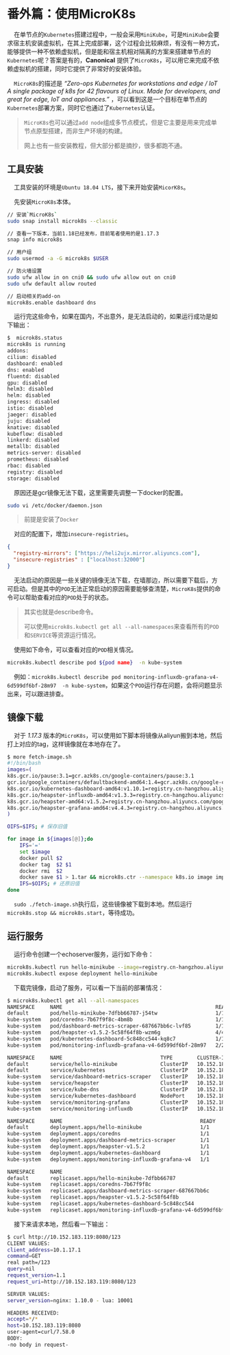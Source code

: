 # 番外篇：使用MicroK8s

&nbsp;&nbsp;&nbsp;&nbsp;在单节点的`Kubernetes`搭建过程中，一般会采用`MiniKube`，可是`MiniKube`会要求宿主机安装虚拟机，在其上完成部署，这个过程会比较麻烦，有没有一种方式，能够提供一种不依赖虚拟机，但是能和宿主机相对隔离的方案来搭建单节点的`Kubernetes`呢？答案是有的，**Canonical** 提供了`MicroK8s`，可以用它来完成不依赖虚拟机的搭建，同时它提供了非常好的安装体验。

&nbsp;&nbsp;&nbsp;&nbsp;`MicroK8s`的描述是 *“Zero-ops Kubernetes for workstations and edge / IoT
A single package of k8s for 42 flavours of Linux. Made for developers, and great for edge, IoT and appliances.”* ，可以看到这是一个目标在单节点的`Kubernetes`部署方案，同时它也通过了`Kubernetes`认证。 

> `MicroK8s`也可以通过`add node`组成多节点模式，但是它主要是用来完成单节点原型搭建，而非生产环境的构建。
> 
> 网上也有一些安装教程，但大部分都是摘抄，很多都跑不通。

## 工具安装

&nbsp;&nbsp;&nbsp;&nbsp;工具安装的环境是`Ubuntu 18.04 LTS`，接下来开始安装`MicorK8s`。

&nbsp;&nbsp;&nbsp;&nbsp;先安装`MicroK8s`本体。

```sh
// 安装`MicroK8s`
sudo snap install microk8s --classic

// 查看一下版本，当前1.18已经发布，目前笔者使用的是1.17.3
snap info microk8s

// 用户组
sudo usermod -a -G microk8s $USER

// 防火墙设置
sudo ufw allow in on cni0 && sudo ufw allow out on cni0
sudo ufw default allow routed

// 启动相关的add-on
microk8s.enable dashboard dns
```

&nbsp;&nbsp;&nbsp;&nbsp;运行完这些命令，如果在国内，不出意外，是无法启动的，如果运行成功是如下输出：

```sh
$  microk8s.status
microk8s is running
addons:
cilium: disabled
dashboard: enabled
dns: enabled
fluentd: disabled
gpu: disabled
helm3: disabled
helm: disabled
ingress: disabled
istio: disabled
jaeger: disabled
juju: disabled
knative: disabled
kubeflow: disabled
linkerd: disabled
metallb: disabled
metrics-server: disabled
prometheus: disabled
rbac: disabled
registry: disabled
storage: disabled
```

&nbsp;&nbsp;&nbsp;&nbsp;原因还是gcr镜像无法下载，这里需要先调整一下docker的配置。

```sh
sudo vi /etc/docker/daemon.json
```

> 前提是安装了`Docker`

&nbsp;&nbsp;&nbsp;&nbsp;对应的配置下，增加`insecure-registries`。

```json
{
  "registry-mirrors": ["https://heli2ujx.mirror.aliyuncs.com"],
  "insecure-registries" : ["localhost:32000"]
}
```

&nbsp;&nbsp;&nbsp;&nbsp;无法启动的原因是一些关键的镜像无法下载，在墙那边，所以需要下载后，方可启动。但是其中的`POD`无法正常启动的原因需要能够查清楚，`MicroK8s`提供的命令可以帮助查看对应的`POD`处于的状态。

> 其实也就是describe命令。
>
> 可以使用`microk8s.kubectl get all --all-namespaces`来查看所有的`POD`和`SERVICE`等资源运行情况。

&nbsp;&nbsp;&nbsp;&nbsp;使用如下命令，可以查看对应的`POD`相关情况。

```sh
microk8s.kubectl describe pod ${pod name}  -n kube-system
```

&nbsp;&nbsp;&nbsp;&nbsp;例如：`microk8s.kubectl describe pod monitoring-influxdb-grafana-v4-6d599df6bf-28m97  -n kube-system`，如果这个`POD`运行存在问题，会将问题显示出来，可以跟进排查。

## 镜像下载

&nbsp;&nbsp;&nbsp;&nbsp;对于 *1.17.3* 版本的`MicroK8s`，可以使用如下脚本将镜像从aliyun搬到本地，然后打上对应的tag，这样镜像就在本地存在了。

```sh
$ more fetch-image.sh 
#!/bin/bash
images=(
k8s.gcr.io/pause:3.1=gcr.azk8s.cn/google-containers/pause:3.1
gcr.io/google_containers/defaultbackend-amd64:1.4=gcr.azk8s.cn/google-containers/defaultbackend-amd64:1.4
k8s.gcr.io/kubernetes-dashboard-amd64:v1.10.1=registry.cn-hangzhou.aliyuncs.com/google_containers/kubernetes-dashboard-amd64:v1.10.1
k8s.gcr.io/heapster-influxdb-amd64:v1.3.3=registry.cn-hangzhou.aliyuncs.com/google_containers/heapster-influxdb-amd64:v1.3.3
k8s.gcr.io/heapster-amd64:v1.5.2=registry.cn-hangzhou.aliyuncs.com/google_containers/heapster-amd64:v1.5.2
k8s.gcr.io/heapster-grafana-amd64:v4.4.3=registry.cn-hangzhou.aliyuncs.com/google_containers/heapster-grafana-amd64:v4.4.3
)

OIFS=$IFS; # 保存旧值

for image in ${images[@]};do
    IFS='='
    set $image
    docker pull $2
    docker tag  $2 $1
    docker rmi  $2
    docker save $1 > 1.tar && microk8s.ctr --namespace k8s.io image import 1.tar && rm 1.tar
    IFS=$OIFS; # 还原旧值
done
```

&nbsp;&nbsp;&nbsp;&nbsp;`sudo ./fetch-image.sh`执行后，这些镜像被下载到本地。然后运行` microk8s.stop && microk8s.start`，等待成功。

## 运行服务

&nbsp;&nbsp;&nbsp;&nbsp;运行命令创建一个echoserver服务，运行如下命令：

```sh
microk8s.kubectl run hello-minikube --image=registry.cn-hangzhou.aliyuncs.com/google-containers/echoserver:1.4 --port=8080
microk8s.kubectl expose deployment hello-minikube
```

&nbsp;&nbsp;&nbsp;&nbsp;下载完镜像，启动了服务，可以看一下当前的部署情况：

```sh
$ microk8s.kubectl get all --all-namespaces
NAMESPACE     NAME                                                  READY   STATUS    RESTARTS   AGE
default       pod/hello-minikube-7dfbb66787-j54tw                   1/1     Running   0          4m59s
kube-system   pod/coredns-7b67f9f8c-4bm8b                           1/1     Running   2          6d4h
kube-system   pod/dashboard-metrics-scraper-687667bb6c-lvf85        1/1     Running   2          6d4h
kube-system   pod/heapster-v1.5.2-5c58f64f8b-wzm6g                  4/4     Running   8          6d4h
kube-system   pod/kubernetes-dashboard-5c848cc544-kq8c7             1/1     Running   2          6d4h
kube-system   pod/monitoring-influxdb-grafana-v4-6d599df6bf-28m97   2/2     Running   4          6d4h

NAMESPACE     NAME                                TYPE        CLUSTER-IP       EXTERNAL-IP   PORT(S)                  AGE
default       service/hello-minikube              ClusterIP   10.152.183.119   <none>        8080/TCP                 4m8s
default       service/kubernetes                  ClusterIP   10.152.183.1     <none>        443/TCP                  6d5h
kube-system   service/dashboard-metrics-scraper   ClusterIP   10.152.183.120   <none>        8000/TCP                 6d4h
kube-system   service/heapster                    ClusterIP   10.152.183.135   <none>        80/TCP                   6d4h
kube-system   service/kube-dns                    ClusterIP   10.152.183.10    <none>        53/UDP,53/TCP,9153/TCP   6d4h
kube-system   service/kubernetes-dashboard        NodePort    10.152.183.251   <none>        443:32100/TCP            6d4h
kube-system   service/monitoring-grafana          ClusterIP   10.152.183.84    <none>        80/TCP                   6d4h
kube-system   service/monitoring-influxdb         ClusterIP   10.152.183.183   <none>        8083/TCP,8086/TCP        6d4h

NAMESPACE     NAME                                             READY   UP-TO-DATE   AVAILABLE   AGE
default       deployment.apps/hello-minikube                   1/1     1            1           4m59s
kube-system   deployment.apps/coredns                          1/1     1            1           6d4h
kube-system   deployment.apps/dashboard-metrics-scraper        1/1     1            1           6d4h
kube-system   deployment.apps/heapster-v1.5.2                  1/1     1            1           6d4h
kube-system   deployment.apps/kubernetes-dashboard             1/1     1            1           6d4h
kube-system   deployment.apps/monitoring-influxdb-grafana-v4   1/1     1            1           6d4h

NAMESPACE     NAME                                                        DESIRED   CURRENT   READY   AGE
default       replicaset.apps/hello-minikube-7dfbb66787                   1         1         1       4m59s
kube-system   replicaset.apps/coredns-7b67f9f8c                           1         1         1       6d4h
kube-system   replicaset.apps/dashboard-metrics-scraper-687667bb6c        1         1         1       6d4h
kube-system   replicaset.apps/heapster-v1.5.2-5c58f64f8b                  1         1         1       6d4h
kube-system   replicaset.apps/kubernetes-dashboard-5c848cc544             1         1         1       6d4h
kube-system   replicaset.apps/monitoring-influxdb-grafana-v4-6d599df6bf   1         1         1       6d4h

```

&nbsp;&nbsp;&nbsp;&nbsp;接下来请求本地，然后看一下输出：

```sh
$ curl http://10.152.183.119:8080/123
CLIENT VALUES:
client_address=10.1.17.1
command=GET
real path=/123
query=nil
request_version=1.1
request_uri=http://10.152.183.119:8080/123

SERVER VALUES:
server_version=nginx: 1.10.0 - lua: 10001

HEADERS RECEIVED:
accept=*/*
host=10.152.183.119:8080
user-agent=curl/7.58.0
BODY:
-no body in request-
```